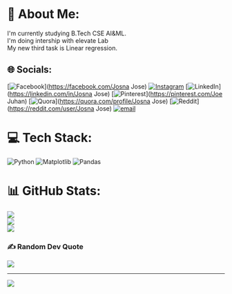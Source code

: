 # 💫 About Me:
I'm currently studying B.Tech CSE AI&ML. <br>I'm doing intership with elevate Lab<br>My new third task is Linear regression.


## 🌐 Socials:
[![Facebook](https://img.shields.io/badge/Facebook-%231877F2.svg?logo=Facebook&logoColor=white)](https://facebook.com/Josna Jose) [![Instagram](https://img.shields.io/badge/Instagram-%23E4405F.svg?logo=Instagram&logoColor=white)](https://instagram.com/_xuehua___) [![LinkedIn](https://img.shields.io/badge/LinkedIn-%230077B5.svg?logo=linkedin&logoColor=white)](https://linkedin.com/in/Josna Jose) [![Pinterest](https://img.shields.io/badge/Pinterest-%23E60023.svg?logo=Pinterest&logoColor=white)](https://pinterest.com/Joe Juhan) [![Quora](https://img.shields.io/badge/Quora-%23B92B27.svg?logo=Quora&logoColor=white)](https://quora.com/profile/Josna Jose) [![Reddit](https://img.shields.io/badge/Reddit-%23FF4500.svg?logo=Reddit&logoColor=white)](https://reddit.com/user/Josna Jose) [![email](https://img.shields.io/badge/Email-D14836?logo=gmail&logoColor=white)](mailto:haniejoonie@gmail.com) 

# 💻 Tech Stack:
![Python](https://img.shields.io/badge/python-3670A0?style=for-the-badge&logo=python&logoColor=ffdd54) ![Matplotlib](https://img.shields.io/badge/Matplotlib-%23ffffff.svg?style=for-the-badge&logo=Matplotlib&logoColor=black) ![Pandas](https://img.shields.io/badge/pandas-%23150458.svg?style=for-the-badge&logo=pandas&logoColor=white)
# 📊 GitHub Stats:
![](https://github-readme-stats.vercel.app/api?username=JosnaJose7&theme=dark&hide_border=false&include_all_commits=false&count_private=false)<br/>
![](https://nirzak-streak-stats.vercel.app/?user=JosnaJose7&theme=dark&hide_border=false)<br/>
![](https://github-readme-stats.vercel.app/api/top-langs/?username=JosnaJose7&theme=dark&hide_border=false&include_all_commits=false&count_private=false&layout=compact)

### ✍️ Random Dev Quote
![](https://quotes-github-readme.vercel.app/api?type=horizontal&theme=radical)

---
[![](https://visitcount.itsvg.in/api?id=JosnaJose7&icon=0&color=0)](https://visitcount.itsvg.in)

<!-- Proudly created with GPRM ( https://gprm.itsvg.in ) -->
